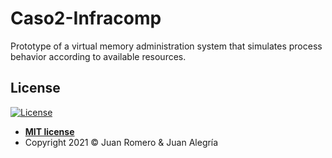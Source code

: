 # Caso2-Infracomp

Prototype of a virtual memory administration system that simulates process behavior according to available resources.

## License

[![License](http://img.shields.io/:license-mit-blue.svg?style=flat-square)](http://badges.mit-license.org)

- **[MIT license](LICENSE)**
- Copyright 2021 © Juan Romero & Juan Alegría
